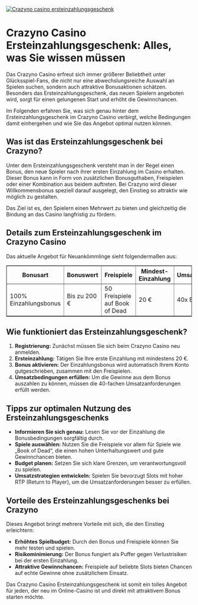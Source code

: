 [![Crazyno casino ersteinzahlungsgeschenk](https://123-caf.pages.dev/gitsignup.png)](https://vrmoo.ru/Bt82HjjY)

<h1>Crazyno Casino Ersteinzahlungsgeschenk: Alles, was Sie wissen müssen</h1>  <p>Das Crazyno Casino erfreut sich immer größerer Beliebtheit unter Glücksspiel-Fans, die nicht nur eine abwechslungsreiche Auswahl an Spielen suchen, sondern auch attraktive Bonusaktionen schätzen. Besonders das Ersteinzahlungsgeschenk, das neuen Spielern angeboten wird, sorgt für einen gelungenen Start und erhöht die Gewinnchancen.</p>  <p>Im Folgenden erfahren Sie, was sich genau hinter dem Ersteinzahlungsgeschenk im Crazyno Casino verbirgt, welche Bedingungen damit einhergehen und wie Sie das Angebot optimal nutzen können.</p>  <h2>Was ist das Ersteinzahlungsgeschenk bei Crazyno?</h2>  <p>Unter dem Ersteinzahlungsgeschenk versteht man in der Regel einen Bonus, den neue Spieler nach ihrer ersten Einzahlung im Casino erhalten. Dieser Bonus kann in Form von zusätzlichen Bonusguthaben, Freispielen oder einer Kombination aus beidem auftreten. Bei Crazyno wird dieser Willkommensbonus speziell darauf ausgelegt, den Einstieg so attraktiv wie möglich zu gestalten.</p>  <p>Das Ziel ist es, den Spielern einen Mehrwert zu bieten und gleichzeitig die Bindung an das Casino langfristig zu fördern.</p>  <h2>Details zum Ersteinzahlungsgeschenk im Crazyno Casino</h2>  <p>Das aktuelle Angebot für Neuankömmlinge sieht folgendermaßen aus:</p>  <table border="1" cellpadding="8" cellspacing="0" style="border-collapse: collapse; width: 100%; max-width: 600px;">   <thead>     <tr>       <th>Bonusart</th>       <th>Bonuswert</th>       <th>Freispiele</th>       <th>Mindest-Einzahlung</th>       <th>Umsatzbedingungen</th>     </tr>   </thead>   <tbody>     <tr>       <td>100% Einzahlungsbonus</td>       <td>Bis zu 200 €</td>       <td>50 Freispiele auf Book of Dead</td>       <td>20 €</td>       <td>40x Bonusbetrag</td>     </tr>   </tbody> </table>  <h2>Wie funktioniert das Ersteinzahlungsgeschenk?</h2>  <ol>   <li><strong>Registrierung:</strong> Zunächst müssen Sie sich beim Crazyno Casino neu anmelden.</li>   <li><strong>Ersteinzahlung:</strong> Tätigen Sie Ihre erste Einzahlung mit mindestens 20 €.</li>   <li><strong>Bonus aktivieren:</strong> Der Einzahlungsbonus wird automatisch Ihrem Konto gutgeschrieben, zusammen mit den Freispielen.</li>   <li><strong>Umsatzbedingungen erfüllen:</strong> Um die Gewinne aus dem Bonus auszahlen zu können, müssen die 40-fachen Umsatzanforderungen erfüllt werden.</li> </ol>  <h2>Tipps zur optimalen Nutzung des Ersteinzahlungsgeschenks</h2>  <ul>   <li><strong>Informieren Sie sich genau:</strong> Lesen Sie vor der Einzahlung die Bonusbedingungen sorgfältig durch.</li>   <li><strong>Spiele auswählen:</strong> Nutzen Sie die Freispiele vor allem für Spiele wie „Book of Dead“, die einen hohen Unterhaltungswert und gute Gewinnchancen bieten.</li>   <li><strong>Budget planen:</strong> Setzen Sie sich klare Grenzen, um verantwortungsvoll zu spielen.</li>   <li><strong>Umsatzstrategien entwickeln:</strong> Spielen Sie bevorzugt Slots mit hoher RTP (Return to Player), um die Umsatzanforderungen besser zu erfüllen.</li> </ul>  <h2>Vorteile des Ersteinzahlungsgeschenks bei Crazyno</h2>  <p>Dieses Angebot bringt mehrere Vorteile mit sich, die den Einstieg erleichtern:</p>  <ul>   <li><strong>Erhöhtes Spielbudget:</strong> Durch den Bonus und Freispiele können Sie mehr testen und spielen.</li>   <li><strong>Risikominimierung:</strong> Der Bonus fungiert als Puffer gegen Verlustrisiken bei der ersten Einzahlung.</li>   <li><strong>Attraktive Gewinnchancen:</strong> Freispiele auf beliebte Slots bieten Chancen auf echte Gewinne ohne zusätzlichem Einsatz.</li> </ul>  <p>Das Crazyno Casino Ersteinzahlungsgeschenk ist somit ein tolles Angebot für jeden, der neu im Online-Casino ist und direkt mit attraktivem Bonus starten möchte.</p>